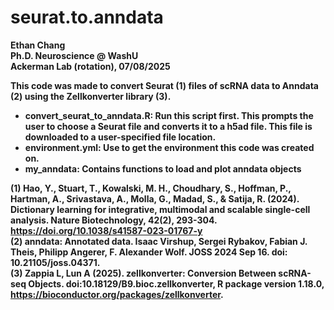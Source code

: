 # seurat.to.anndata
<b>Ethan Chang<b/><br>
<b>Ph.D. Neuroscience @ WashU<b/><br>
<b>Ackerman Lab (rotation), 07/08/2025</b><br>

This code was made to convert Seurat (1) files of scRNA data to Anndata (2) using the Zellkonverter library (3). <br>
- convert_seurat_to_anndata.R: Run this script first. This prompts the user to choose a Seurat file and converts it to a h5ad file. This file is downloaded to a user-specified file location. <br>
- environment.yml: Use to get the environment this code was created on. <br>
- my_anndata: Contains functions to load and plot anndata objects <br>

(1) Hao, Y., Stuart, T., Kowalski, M. H., Choudhary, S., Hoffman, P., Hartman, A., Srivastava, A., Molla, G., Madad, S., & Satija, R. (2024). Dictionary learning for integrative, multimodal and scalable single-cell analysis. Nature Biotechnology, 42(2), 293-304. https://doi.org/10.1038/s41587-023-01767-y <br>
(2) anndata: Annotated data. Isaac Virshup, Sergei Rybakov, Fabian J. Theis, Philipp Angerer, F. Alexander Wolf. JOSS 2024 Sep 16. doi: 10.21105/joss.04371. <br>
(3) Zappia L, Lun A (2025). zellkonverter: Conversion Between scRNA-seq Objects. doi:10.18129/B9.bioc.zellkonverter, R package version 1.18.0, https://bioconductor.org/packages/zellkonverter.
